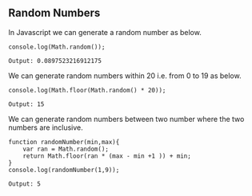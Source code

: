 ## Random Numbers

In Javascript we can generate a random number as below.
```
console.log(Math.random());

Output: 0.0897523216912175
```
We can generate random numbers within 20 i.e. from 0 to 19 as below.
```
console.log(Math.floor(Math.random() * 20));

Output: 15
```
We can generate random numbers between two number where the two numbers are inclusive.
```
function randomNumber(min,max){
	var ran = Math.random();
	return Math.floor(ran * (max - min +1 )) + min;	
}
console.log(randomNumber(1,9));

Output: 5
```
